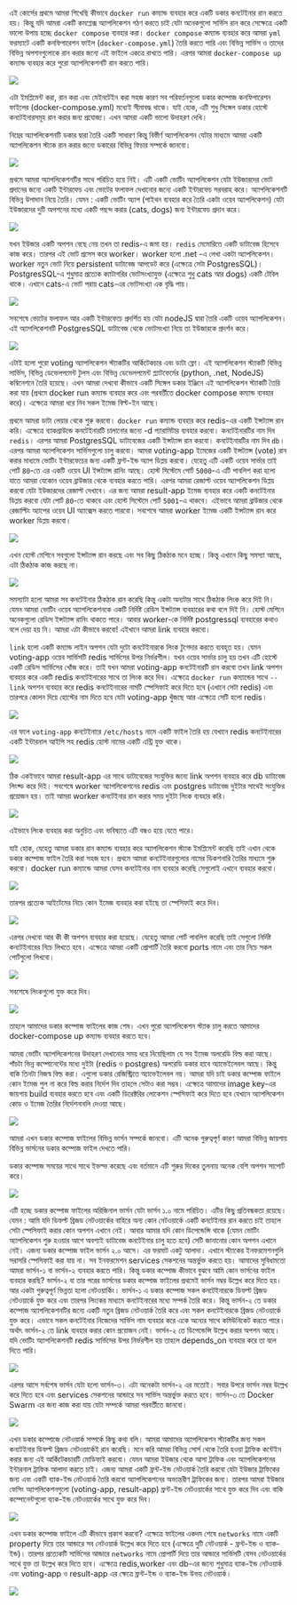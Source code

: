 এই কোর্সের প্রথমে আমরা শিখেছি কীভাবে `docker run` কম্যান্ড ব্যবহার করে একটি ডকার কনটেইনার রান করতে হয়। কিন্তু যদি আমরা একটি কমপ্লেক্স অ্যাপলিকেশন গঠণ করতে চাই যেটা অনেকগুলো সার্ভিস রান করে সেক্ষেত্রে একটি ভালো উপায় হচ্ছে `docker compose` ব্যবহার করা। `docker compose` কম্যান্ড ব্যবহার করে আমরা `yml` ফরম্যাটে একটি কনফিগারেশন ফাইল (`docker-compose.yml`) তৈরি করতে পারি এবং বিভিন্ন সার্ভিস ও তাদের বিভিন্ন অপশনগুলোকে রান করার জন্যে এই ফাইলে একত্রে রাখতে পারি। এরপর আমরা `docker-compose up` কম্যান্ড ব্যবহার করে পুরো অ্যাপলিকেশনটি রান করতে পারি। 

![](Screenshot%20from%202022-05-14%2019-48-57.png)

এটা ইমপ্লিমেন্ট করা, রান করা এবং মেইনটেইন করা সহজ কারণ সব পরিবর্তনগুলো ডকার কম্পোজ কনফিগারেশন ফাইলের (docker-compose.yml) মধ্যেই সীমাবদ্ধ থাকে। যাই হোক, এটি শুধু সিঙ্গেল ডকার হোস্টে কনটেইনারসমূহ রান করার জন্য প্রযোজ্য। এখন আমরা একটি ভালো উদাহরণ দেখি। 

নিম্নের অ্যাপলিকেশনটি ডকার দ্বারা তৈরি একটি সাধারণ কিন্তু বিস্তীর্ণ  অ্যাপলিকেশন যেটার মাধ্যমে আমরা একটি অ্যাপলিকেশন স্ট্যাক রান করার জন্যে ডকারের বিভিন্ন ফিচার সম্পর্কে জানবো। 

![](Screenshot%20from%202022-05-14%2019-49-28.png)

প্রথমে আমরা অ্যাপলিকেশনটির সাথে পরিচিত হয়ে নিই। 
এটি একটি ভোটিং অ্যাপলিকেশন যেটা ইউজারদের ভোট প্রদানের জন্যে একটি ইন্টারফেচ এবং ভোটের ফলাফল দেখানোর জন্যে একটি ইন্টারফেচ সরবরাহ করে। অ্যাপলিকেশনটি বিভিন্ন উপাদান নিয়ে তৈরি। যেমন : একটি ভোটিং অ্যাপ (পাইথন ব্যবহার করে তৈরি একটা ওয়েব অ্যাপলিকেশন) যেটা ইউজারদের দুটি অপশনের মধ্যে একটি পছন্দ করার (cats, dogs) জন্য ইন্টারফেচ প্রদান করে। 

![](Screenshot%20from%202022-05-14%2019-50-12.png)

যখন ইউজার একটি অপশন বেছে নেয় তখন তা redis-এ জমা হয়। `redis` মেমোরিতে একটি ডাটাবেজ হিসেবে কাজ করে। তারপর এই ভোট প্রসেস করে worker। worker হলো .net -এ লেখা একটা অ্যাপলিকেশন। worker নতুন ভোট নিয়ে persistent ডাটাবেজ আপডেট করে (এক্ষেত্রে সেটা PostgresSQL)। PostgresSQL-এ শুধুমাত্র প্রত্যেক ক্যাটাগরির ভোটসংখ্যাযুক্ত (এক্ষেত্রে শুধু cats আর dogs) একটি টেবিল থাকে। এখানে cats-এ ভোট পরায় cats-এর ভোটসংখ্যা এক বৃদ্ধি পায়। 

![](Screenshot%20from%202022-05-14%2019-51-00.png)

সবশেষে ভোটের ফলাফল আর একটি ইন্টারফেচে প্রদর্শিত হয় যেটা nodeJS দ্বারা তৈরি একটি ওয়েব অ্যাপলিকেশন। এই অ্যাপলিকেশনটি PostgresSQL ডাটাবেজ থেকে ভোটসংখ্যা নিয়ে তা ইউজারকে প্রদর্শন করে। 

![](Screenshot%20from%202022-05-14%2019-51-34.png)

এটাই হলো পুরো voting অ্যাপলিকেশন স্ট্যাকটির আর্কিটেকচার এবং ডাটা ফ্লো। এই অ্যাপলিকেশন স্ট্যাকটি বিভিন্ন সার্ভিস, বিভিন্ন ডেভেলপমেন্ট টুলস এবং বিভিন্ন ডেভেলপমেন্ট প্ল্যাটফের্মের (python, .net, NodeJS) কম্বিনেশনে তৈরি হয়েছে। এখন আমরা দেখবো কীভাবে একটি সিঙ্গেল ডকার ইঞ্জিনে এই অ্যাপলিকেশন স্ট্যাকটি তৈরি করা যায় (প্রথমে docker run কম্যান্ড ব্যবহার করে এবং পরবর্তীতে docker compose কম্যান্ড ব্যবহার করে)। এক্ষেত্রে আমরা ধরে নিব সকল ইমেজ বিল্ট-ইন আছে। 

প্রথমে আমরা ডাটা লেয়ার থেকে শুরু করবো। `docker run` কম্যান্ড ব্যবহার করে redis-এর একটি ইন্সট্যান্স রান করি। এক্ষেত্রে ব্যাকগ্রাউন্ডে কনটেইনারটি চালানোর জন্যে -d প্যারামিটার ব্যবহার করবো। কনটেইনারটির নাম দিব `redis`। 
এরপর আমরা PostgresSQL ডাটাবেজের একটি ইন্সট্যান্স রান করবো। কনটেইনারটির নাম দিব `db`। এরপর আমরা অ্যাপলিকেশন সার্ভিসগুলো চালু করবো। আমরা voting-app ইমেজের একটি ইন্সট্যান্স (vote) রান করার মাধ্যমে ভোটিং ইন্টারফেচের জন্য একটি ফ্রন্ট-ইন্ড অ্যাপ ডিপ্লয় করবো। যেহেতু এটি একটি ওয়েব সার্ভার তাই পোর্ট `80`-তে এর একটি ওয়েব UI ইন্সট্যান্স রানিং আছে। হোস্ট সিস্টেমে পোর্ট `5000`-এ এটি পাবলিশ করা হলো যাতে আমরা যেকোন ওয়েব ব্রাউজার থেকে ব্যবহার করতে পারি। এরপর আমরা রেজাল্ট ওয়েব অ্যাপলিকেশন ডিপ্লয় করবো যেটা ইউজারদের রেজাল্ট দেখাবে। এর জন্য আমরা result-app ইমেজ ব্যবহার করে একটি কনটেইনার ডিপ্লয় করবো যেটা পোর্ট `80`-তে থাকবে এবং হোস্ট সিস্টেমে পোর্ট `5001`-এ থাকবে। এইভাবে আমরা ব্রাউজার থেকে রেজাল্টিং অ্যাপের ওয়েব UI অ্যাক্সেস করতে পারবো। সবশেষে আমরা worker ইমেজ একটি ইন্সট্যান্স রান করে worker ডিপ্লয় করবো। 

![](Screenshot%20from%202022-05-14%2020-35-56.png)

এখন হোস্ট মেশিনে সবগুলো ইন্সট্যান্স রান করছে এবং সব কিছু ঠিকঠাক মনে হচ্ছে। কিন্তু এখানে কিছু সমস্যা আছে, এটা ঠিকঠাক কাজ করছে না। 

![](Screenshot%20from%202022-05-14%2019-53-08.png)

সমস্যাটা হলো আমরা সব কনটেইনার ঠিকঠাক রান করেছি কিন্তু একটা অন্যটার সাথে ঠিকঠাক লিংক করে দিই নি। যেমন আমরা ভোটিং ওয়েব অ্যাপলিকেশনকে একটি নির্দিষ্ট রেডিস ইন্সট্যান্স ব্যবহারের কথা বলে দিই নি। হোস্ট মেশিনে অনেকগুলো রেডিস ইন্সট্যান্স রানিং থাকতে পারে। আবার worker-কে নির্দিষ্ট postgressql ব্যবহারের কথাও বলে দেয়া হয় নি। আমরা এটা কীভাবে করবো!
এইখানে আমরা link ব্যবহার করবো। 

`link` হলো একটি কম্যান্ড লাইন অপশন যেটা দুটো কনটেইনারকে লিংক টুগেদার করতে ব্যবহৃত হয়। যেমন voting-app ওয়েব সার্ভিসটি redis সার্ভিসের উপর নির্ভরশীল। যখন ওয়েব সার্ভার চালু হয় তখন এটি হোস্টে একটি রেডিস সার্ভিসের খোঁজ করে। তাই যখন আমরা voting-app কনটেইনারটি রান করবো তখন link অপশন ব্যবহার করে একটি redis কনটেইনারের সাথে তা লিংক করে দিব। এক্ষেত্রে `docker run` কম্যান্ডের সাথে `--link` অপশন ব্যবহার করে redis কনটেইনারের নামটি স্পেসিফাই করে দিতে হবে (এখানে সেটা redis) এবং তারপরে কোলন দিয়ে হোস্টের নাম দিতে হবে যেটা voting-app খুঁজছে আর এক্ষেত্রে সেটি হলো redis। 

![](Screenshot%20from%202022-05-14%2019-54-18.png)

এর ফলে `voting-app` কনটেইনারে `/etc/hosts` নামে একটি ফাইল তৈরি হয় যেখানে redis কনটেইনারের একটি ইন্টারনাল আইপি সহ redis হোস্ট নামের একটি এন্ট্রি যুক্ত থাকে। 

![](Screenshot%20from%202022-05-14%2019-56-10.png)

ঠিক একইভাবে আমরা result-app এর সাথে ডাটাবেজের সংযুক্তির জন্যে link অপশন ব্যবহার করে db ডাটাবেজ লিংক্ড করে দিই। সবশেষে worker অ্যাপলিকেশনের redis এবং postgres ডাটাবেজ দুইটার সাথেই সংযুক্তির প্রয়োজন হয়। তাই আমরা worker কনটেইনার রান করার সময় দুইটা লিংক ব্যবহার করি। 

![](Screenshot%20from%202022-05-14%2019-57-59.png)

এইভাবে লিংক ব্যবহার করা অনুচিত এবং ভবিষ্যতে এটি বন্ধও হয়ে যেতে পারে। 

যাই হোক, যেহেতু আমরা ডকার রান কম্যান্ড ব্যবহার করে অ্যাপলিকেশন স্ট্যাক ইমপ্লিমেন্ট করেছি তাই এখান থেকে ডকার কম্পোজ ফাইল তৈরি করা সহজ হবে। 
প্রথমে আমরা কনটেইনারগুলোর নামের ডিকশনারি তৈরির মাধ্যমে শুরু করবো। docker run কম্যান্ডে আমরা যেসব কনটেইনার নাম ব্যবহার করেছি সেগুলোই এখানে ব্যবহার করবো। 

![](Screenshot%20from%202022-05-14%2019-58-59.png)

তারপর প্রত্যেক আইটেমের নিচে কোন ইমেজ ব্যবহার করা হইছে তা স্পেসিফাই করে দিব। 

![](Screenshot%20from%202022-05-14%2019-59-21.png)

এরপর দেখবো আর কী কী অপশন ব্যবহার করা হয়েছে। যেহেতু আমরা পোর্ট পাবলিশ করেছি তাই সেগুলো নির্দিষ্ট কনটেইনারের নিচে লিখতে হবে। এক্ষেত্রে আমরা একটি প্রোপার্টি তৈরি করবো ports নামে এবং তার নিচে সকল পোর্টগুলো লিখবো। 

![](Screenshot%20from%202022-05-14%2019-59-43.png)

সবশেষে লিংকগুলো যুক্ত করে দিব। 

![](Screenshot%20from%202022-05-14%2020-00-05.png)

তাহলে আমাদের ডকার কম্পোজ ফাইলের কাজ শেষ। এখন পুরো অ্যাপলিকেশন স্ট্যাক চালু করতে আমাদের docker-compose up কম্যান্ড ব্যবহার করতে হবে। 

আমরা ভোটিং অ্যাপলিকেশনের উদাহরণ দেখানোর সময় ধরে নিয়েছিলাম যে সব ইমেজ অলরেডি বিল্ড করা আছে। পাঁচটা ভিন্ন কম্পোনেন্টের মধ্যে দুইটা (redis ও postgres) অলরেডি ডকার হাবে অ্যাভেইলেবল আছে। কিন্তু বাকি তিনটা নিজস্ব বিল্ড করা। এগুলো ডকার রেজিস্ট্রিতে অ্যাভেইলেবল নয়। আমরা যদি চাই ডকার কম্পোজ ফাইলে কোন ইমেজ পুল না করে বিল্ড করার নির্দেশ দিব তাহলে সেটাও করা সম্ভব। এক্ষেত্রে আমাদের image key-এর জায়গায় build ব্যবহার করতে হবে এবং একটি ডিরেক্টরির লোকেশন স্পেসিফাই করে দিতে হবে যেখানে অ্যাপলিকেশন কোড ও ইমেজ তৈরির নির্দেশনাবলি দেওয়া আছে। 

![](Screenshot%20from%202022-05-14%2020-09-20.png)

আমরা এখন ডকার কম্পোজ ফাইলের বিভিন্ন ভার্সন সম্পর্কে জানবো। এটি অনেক গুরুত্বপূর্ণ কারণ আমরা বিভিন্ন জায়গায় বিভিন্ন ভার্সনের ডকার কম্পোজ ফাইল দেখতে পারি। 

ডকার কম্পোজ সময়ের সাথে সাথে ইভল্ভ করেছে এবং বর্তমানে এটি শুরুর দিকের তুলনায় অনেক বেশি অপশন সাপোর্ট করে। 

![](Screenshot%20from%202022-05-14%2020-48-31.png)

এটি হচ্ছে ডকার কম্পোজ ফাইলের অরিজিনাল ভার্সন যেটা ভার্সন ১.০ নামে পরিচিত। এটির কিছু প্রতিবন্ধকতা রয়েছে। যেমন : আমি যদি ডিফল্ট ব্রিজড নেটওয়ার্কের বাহিরে অন্য কোন নেটওয়ার্কে একটি কনটেইনার রান করতে চাই তাহলে সেটা স্পেসিফাই করার কোন অপশন এখানে নেই। আবার আমার যদি কোন ডিপেন্ডেন্সি থাকে (যেমন ভোটিং অ্যাপলিকেশন শুরু হওয়ার আগে অবশ্যই ডাটাবেজ কনটেইনার চালু হতে হবে) সেটি জানানোর কোন অপশন এখানে নেই। এজন্য ডকার কম্পোজ ফাইল ভার্সন ২.০ আসে। এর ফরমাট একটু আলাদা। 
এখানে স্ট্যাকের ইনফরমেশনগুলি সরাসরি স্পেসিফাই করা যায় না। সব ইনফরমেশন services সেকশনের অন্তর্ভুক্ত করতে হয়। 
আমাদের সুবিধামতো আমরা ভার্সন-১ বা ভার্সন-২ ব্যবহার করতে পারি। কিন্তু ডকার কম্পোজ কীভাবে বুঝবে আমি কোন ভার্সনের ফাইল ব্যবহার করছি? 
ভার্সন-২ বা তার পরের ভার্সনের ডকার কম্পোজ ফাইলের প্রথমেই ভার্সন নম্বর উল্লেখ করে দিতে হয়। 
আর একটা গুরুত্বপূর্ণ ভিন্নতা হলো নেটওয়ার্কিং। ভার্সন-১ এ ডকার কম্পোজ সকল কনটেইনারকে ডিফল্ট ব্রিজড নেটওয়ার্কে যুক্ত করে এবং তারপর লিংকের মাধ্যমে কনটেইনারের মধ্যে সম্পর্ক তৈরি করে। কিন্তু ভার্সন-২ তে ডকার কম্পোজ অ্যাপলিকেশনটির জন্যে একটি নতুন ব্রিজড নেটওয়ার্ক তৈরি করে এবং সকল কনটেইনারকে  ব্রিজড নেটওয়ার্কে যুক্ত করে। এভাবে সকল কনটেইনার নিজেদের সার্ভিস নাম ব্যবহার করে একে অন্যের সাথে কমিউনিকেট করতে পারে। অর্থাৎ ভার্সন-২ তে link ব্যবহার করার কোন প্রয়োজন নেই। ভার্সন-২ তে ডিপেন্ডেন্সি উল্লেখ করার অপশন আছে। যদি ভোটিং অ্যাপলিকেশনটি redis সার্ভিসের উপর নির্ভরশীল হয় তাহলে depends_on ব্যবহার করে তা বলে দিতে পারি। 

![](Screenshot%20from%202022-05-14%2020-10-46.png)

এরপর আসে সর্বশেষ ভার্সন যেটা হলো ভার্সন-৩। এটা অনেকটা ভার্সন-২ এর মতোই। সবার উপরে ভার্সন নম্বর উল্লেখ করে দিতে হবে এবং services সেকশনের আন্ডারে সব সার্ভিস অন্তর্ভুক্ত করতে হবে। ভার্সন-৩ তে Docker Swarm এর জন্য কাজ করা যায় যেটা সম্পর্কে আমরা পরবর্তীতে জানবো। 

![](Screenshot%20from%202022-05-14%2020-25-24.png)

এখন ডকার কম্পোজে নেটওয়ার্ক সম্পর্কে কিছু কথা বলি। 
আমরা আমাদের অ্যাপলিকেশন স্ট্যাকটির জন্য সকল কনটেইনার ডিফল্ট ব্রিজড নেটওয়ার্কেই রান করেছি। মনে করি আমরা বিভিন্ন সোর্স থেকে তৈরি হওয়া ট্রাফিক কন্টেইন করার জন্য এই আর্কিটেকচারটি মোডিফাই করবো। যেমন আমরা ইউজার থেকে আসা ট্রাফিক এবং অ্যাপলিকেশনের ইন্টারনাল ট্রাফিক আলাদা করতে চাই। এজন্য আমরা একটি ফ্রন্ট-ইন্ড নেটওয়ার্ক তৈরি করবো যেটা ইউজার ট্রাফিকের জন্য এবং একটি ব্যাক-ইন্ড নেটওয়ার্ক তৈরি করবো অ্যাপলিকেশনের অভ্যন্তরীণ ট্রাফিকের জন্য। তারপর আমরা ইউজার ফেসিং অ্যাপলিকেশনগুলো (voting-app, result-app) ফ্রন্ট-ইন্ড নেটওয়ার্কের সাথে যুক্ত করে দিব এবং বাকি কম্পোনেন্টগুলো ব্যাক-ইন্ড নেটওয়ার্কের সাথে যুক্ত করে দিব। 

![](Screenshot%20from%202022-05-14%2020-11-50.png)

এখন ডকার কম্পোজ ফাইলে এটি কীভাবে প্রকাশ করবো? 
এক্ষেত্রে ফাইলের একদম শেষে `networks` নামে একটি property দিয়ে তার আন্ডারে সব নেটওয়ার্ক উল্লেখ করে দিতে হবে (এক্ষেত্রে দুটি নেটওয়ার্ক - ফ্রন্ট-ইন্ড ও ব্যাক-ইন্ড)। তারপর প্রত্যেকটি সার্ভিসের আন্ডারে `networks` নামে প্রোপার্টি দিয়ে তার আন্ডারে সার্ভিসটি যেসব নেটওয়ার্কের সাথে যুক্ত তা উল্লেখ করে দিতে হবে। এক্ষেত্রে redis,worker এবং db-এর জন্যে শুধুমাত্র ব্যাক-ইন্ড নেটওয়ার্ক এবং voting-app ও result-app এর ক্ষেত্রে ফ্রন্ট-ইন্ড ও ব্যাক-ইন্ড উভয় নেটওয়ার্ক।

![](Screenshot%20from%202022-05-14%2020-12-14.png)
